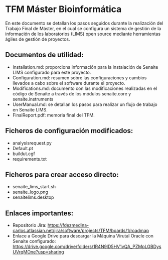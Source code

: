 # TFM Máster Bioinformática

En este documento se detallan los pasos seguidos durante la realización del Trabajo Final de Máster, en el cual se configura un sistema de gestión de la información de los laboratorios (LIMS) open source mediante herramientas ágiles de gestión de proyectos.

## Documentos de utilidad:
- Installation.md: proporciona información para la instalación de Senaite LIMS configurado para este proyecto.
- Configuration.md: resumen sobre las configuraciones y cambios llevados a cabo sobre el software durante el proyecto.
- Modifications.md: documento con las modificaciones realizadas en el código de Senaite a través de los módulos senaite.core y senaite.instruments
- UserManual.md: se detallan los pasos para realizar un flujo de trabajo en Senaite LIMS.
- FinalReport.pdf: memoria final del TFM.

## Ficheros de configuración modificados:
- analysisrequest.py
- Default.pt
- buildut.cgf
- requirements.txt

## Ficheros para crear acceso directo:
- senaite_lims_start.sh
- senaite_logo.png
- senaitelims.desktop

## Enlaces importantes:
- Repositorio Jira: https://fdezmedina-carlos.atlassian.net/jira/software/projects/TFM/boards/1/roadmap
- Enlace a Google Drive para descargar la Máquina Virutal Oracle con Senaite configurado: https://drive.google.com/drive/folders/1R4N9lD5HV1vQA_PZMpLGBDysUVrqMOne?usp=sharing
